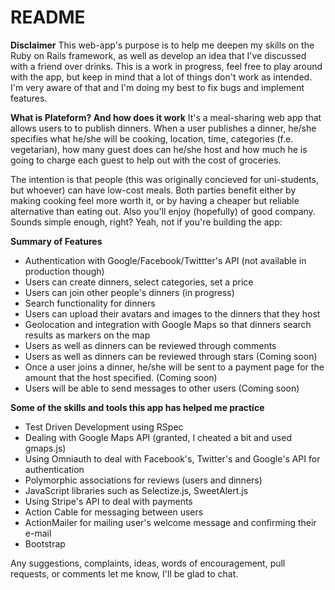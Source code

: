 # README

**Disclaimer**
This web-app's purpose is to help me deepen my skills on the Ruby on Rails framework, as well as develop an idea that I've discussed with a friend over drinks. This is a work in progress, feel free to play around with the app, but keep in mind that a lot of things don't work as intended. I'm very aware of that and I'm doing my best to fix bugs and implement features.

**What is Plateform? And how does it work**
It's a meal-sharing web app that allows users to to publish dinners. When a user publishes a dinner, he/she specifies what he/she will be cooking, location, time, categories (f.e. vegetarian), how many guest does can he/she host and how much he is going to charge each guest to help out with the cost of groceries.

The intention is that people (this was originally concieved for uni-students, but whoever) can have low-cost meals. Both parties benefit either by making cooking feel more worth it, or by having a cheaper but reliable alternative than eating out. Also you'll enjoy (hopefully) of good company. Sounds simple enough, right? Yeah, not if you're building the app:

**Summary of Features**
 * Authentication with Google/Facebook/Twittter's API (not available in production though)
 * Users can create dinners, select categories, set a price
 * Users can join other people's dinners (in progress)
 * Search functionality for dinners
 * Users can upload their avatars and images to the dinners that they host
 * Geolocation and integration with Google Maps so that dinners search results as markers on the map
 * Users as well as dinners can be reviewed through comments
 * Users as well as dinners can be reviewed through stars (Coming soon)
 * Once a user joins a dinner, he/she will be sent to a payment page for the amount that the host specified. (Coming soon)
 * Users will be able to send messages to other users (Coming soon)

**Some of the skills and tools this app has helped me practice**
* Test Driven Development using RSpec
* Dealing with Google Maps API (granted, I cheated a bit and used gmaps.js)
* Using Omniauth to deal with Facebook's, Twitter's and Google's API for authentication
* Polymorphic associations for reviews (users and dinners)
* JavaScript libraries such as Selectize.js, SweetAlert.js
* Using Stripe's API to deal with payments
* Action Cable for messaging between users
* ActionMailer for mailing user's welcome message and confirming their e-mail
* Bootstrap

Any suggestions, complaints, ideas, words of encouragement, pull requests, or comments let me know, I'll be glad to chat.
